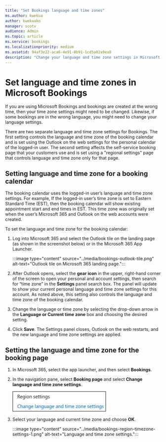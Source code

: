 ```yaml
---
title: "Set Bookings language and time zones"
ms.author: kwekua
author: kwekuako
manager: scotv
audience: Admin
ms.topic: article
ms.service: bookings
ms.localizationpriority: medium
ms.assetid: 94af3e22-aca6-4e91-8b91-1cd5a02a9ea8
description: "Change your language and time zone settings in Microsoft Bookings. If bookings are created at the wrong time, Bookings might be set for the wrong time zone."
---
```


# Set language and time zones in Microsoft Bookings

If you are using Microsoft Bookings and bookings are created at the wrong time, then your time zone settings might need to be changed. Likewise, if some bookings are in the wrong language, you might need to change your language settings.

There are two separate language and time zone settings for Bookings. The first setting controls the language and time zone of the booking calendar and is set using the Outlook on the web settings for the personal calendar of the logged-in user. The second setting affects the self-service booking page that your customers use and is set using a "regional settings" page that controls language and time zone only for that page.

## Setting language and time zone for a booking calendar

The booking calendar uses the logged-in user’s language and time zone settings. For example, If the logged-in user’s time zone is set to Eastern Standard Time (EST), then the booking calendar will show existing appointment start and end times in EST. This time zone was originally set when the user’s Microsoft 365 and Outlook on the web accounts were created.

To set the language and time zone for the booking calendar:

1. Log into Microsoft 365 and select the Outlook tile on the landing page (as shown in the screenshot below) or in the Microsoft 365 App Launcher.

   :::image type="content" source="../media/bookings-outlook-tile.png" alt-text="Outlook tile on Microsoft 365 landing page.":::

1. After Outlook opens, select the **gear icon** in the upper, right-hand corner of the screen to open your personal and account settings, then search for “time zone” in the **Settings** panel search box. The panel will update to show your current personal language and time zone settings for this account. As noted above, this setting also controls the language and time zone of the booking calendar.

1. Change the language or time zone by selecting the drop-down arrow in the **Language or Current time zone** box and choosing the desired setting.

1. Click **Save**. The Settings panel closes, Outlook on the web restarts, and the new language and time zone settings are applied.

## Setting the language and time zone for the booking page

1. In Microsoft 365, select the app launcher, and then select **Bookings**.

1. In the navigation pane, select **Booking page** and select **Change language and time zone settings**.

   ![Screenshot: Change language and time zone settings link.](../media/bookings-region-language-timezone-settings.png)

1. Select your language and current time zone and choose **OK**.

   :::image type="content" source="../media/bookings-region-timezone-settings-1.png" alt-text="Language and time zone settings.":::